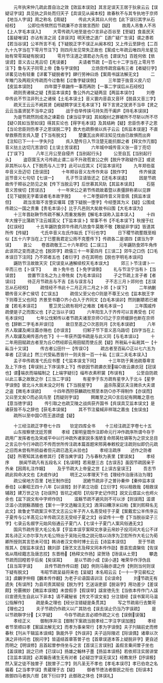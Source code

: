 <!-- { "loadSidebar": true } -->
　　元年执宋仲几疏此晋自治之效【效监本误効】其言足误天王居于狄泉云云【误疑证字误】具见执之异处而归天子【具误见从闽本校】故春秋不与其专执地于京师【地当人字误】周之称名【周疑】
　　传此大夫其曰人何也【此下误衍其字从石经校】
　　公即位传殡然后节疏兼不亦言故言西阶【疑】
　　故周人吊鲁人不吊【上人字毛本误入】
　　大雩传疏凡地至是也○言非必百谷至【至疑】食虽民天【虽疑唯误】亦沾有渰之润【渰误洪】明天徳之道广【道广疑广生误】谓之黍若【若当谷误】公羊所言不毛【下疑脱正字不误正从闽本校】又上传云至辞也【二百九十九字当在下雩月节注下】则四月龙见常失正故也【案成七年疏云唯四月龙星见始有常雩耳疑有脱误】
　　雩月节注道之谓君必为先也【谓误为】百姓何依【依误谤】音义去让羌吕切【羌误姜】
　　夫请者节疏【一百七十二字当在上雩月节注下】鲁与天子同雩上帝【鲁与字误倒】
　　立炀宫传疏宫庙有三者【者疑衍字】详畧见功有轻重【详畧下疑脱者字】肆行劳神曰炀【案周书諡法解无文】
　　二年雉门及两观灾传疏而今过鲁制【过鲁字疑误倒】
　　三年盟于抜音义皮八切【皮监本误防】
　　四年盟于臯鼬传一事而再防【一事二字误后从石经校】
　　疏则责诸侯之疑【责监本误卖】鲁公外内之疑两显【两监本误尔】
　　刘卷卒传此不节注非列土之诸侯【土毛本误士】音义寰内音县又音环【脱县又音三字】
　　疏天王云云不阙其贤【阙疑闗字误王毛本误下】释下言贤之犹贤不当卒【贤之云云当虽贤犹不当卒之误】
　　战于伯举传挟弓持矢而干阖庐【持毛本误扶】
　　为是节疏然则成汤之谏葛伯【谏当征字误】其如殷纣之罪被所不尽斩以所不尽【疑○其如当至如误】得其实论也【得字毛本误】及其结絇【疑】忠臣伤孝子之恩【当论忠臣则伤孝子之恩误脱二字】救大也疏蔡侯以呉子云云【呉监本误是】不直举救蔡而言呉入楚【下当有脱文】
　　楚囊瓦出奔郑注知见伐由已故惧而出奔【注知已下一十一字失刋】
　　呉入楚传日入节注楚无能抗御之者【释文作亢御】音义挞土达切亢苦浪切【土误士苦误若】
　　六年城中城传音义张一音丁亮切【丁误下】
　　八年三月公至自侵齐【当别起行头】
　　公至自瓦【当别起行头】
　　盗窃寳玉大弓传疏止谓二谷不升政苞宣公之例【脱升字政疑作正】或说非其所以与人【下脱而与人三字】此可以应其义【可监本误司】
　　九年郑伯虿卒音义丑迈切【丑误田】
　　十年颊谷音义左传作夹谷【脱作字】
　　传齐侯逡巡节音义七句切【七误一】
　　孔子节注请皆还之【还毛本误逺】
　　因是节疏故传于颊谷之防见之矣【传下当脱云字】后世慕其风轨【其监本误具】
　　石彄音义苦侯切【苦误古】
　　十一年宋公之弟节传疏故着暨以表彊辞称弟以见罪【见下疑脱无字着误者毛本故字脱】
　　十二年堕郈传音义背音佩【佩监本误但】
　　疏当言取不言堕实壊耳【堕下疑脱一堕字】今经堕其为义【疑】公围成传疏公一国之贵重【贵毛本误小】比于凡邑则大矣故书曰围【大毛本误为】
　　十三年晋赵鞅节传疏不解入而重发叛例【解毛本误称入监本误人】
　　十四年大搜于比蒲疏下注云城莒父【下监本误卜】常事不书【不毛本误下】秋搜于红【红误经】
　　十五年鼷防食郊牛传疏凡防食牛莫敢不敬【敢疑非字误】皆道其所传【传疑】
　　弋氏卒音义左氏作姒氏【下衍也字】
　　日下稷节疏塟既至相似【五十六字当在上丁巳塟我君定公雨不克塟传下】传疏各二是谓四【谓当为字误】
　　哀公
　　卷首疏敬王二十六年即位【二误三】
　　元年鼷防食郊牛角传此该郊之变而道之也【脱郊字】疏僖三十一年夏四月【三误二】郊牛之口伤【口毛本误日下注同】乃不郊者五也【者衍字】亦在其明也【脱也字明毛本误间】
　　鼷防节注故致天灾【灾误变从通解续校天毛本误大】
　　郊三卜节注谓卜一辛而三也【卜误下】
　　故卜免牛也【卜免字误倒】
　　礼与节注宁当有卜【当误尝】
　　尝置节注名之为上帝牲矣【为毛本误曰】
　　子之节疏上言子者【者误曰】
　　待正月节疏吉与不吉【吉与误言与】
　　子不志三月卜郊何也【志误忘从石经校】
　　疏怪经不书此十二月正月二月之卜郊【卜误下】
　　二年纳蒯聩传音义矛亡侯切【亡误五】
　　疏信父至父也○则是不尊王父也【监本脱王字下则尊王父也同】齐景至书簒○齐小白入于齐同文【白毛本误卯】然则蒯聩若已被废【若毛本误花】
　　塟卫灵公疏有祝吁之难故【难毛本误一】
　　三年围戚传疏便是子之而围父也【子之当以子误】
　　六年阳生入于齐传可以言弗受也【可毛本误何】
　　七年公伐邾传以者节疏夫诸至京师○归之于京师缓辞也断在京师也【辞断二字毛本并误归】
　　故日至恶之○次恶则月【次毛本误欲】
　　八年齐人取讙及阐注葢亦赂也【亦误言】
　　归邾子节下音义恶乌路切【四字当在上齐人取讙及阐传恶内也下】十一年获齐国书疏是与此义同【与毛本误以】
　　十二年用田赋疏古者至为丘○然经即云用田赋而使丘民【疑】所税畆十畆税其一【十畆当十又误】
　　传古者公田什一【传误○】
　　疏古者至百畆○正以七六五为率者【正误止】然三代受畆悉皆什一则夫皆一百一十畆【三误二夫毛本误入】
　　孟子卒传疏准弋氏应书塟【弋监本误戈下同】
　　十三年防于黄池疏尊卑言及上下序也【卑误别上下序误序上下】传欲因节疏袭衣至端○故云袭衣冠【冠误也】谓端衣而端幅制之【上端字疑衍】缁布衣素积裳【布误有】
　　公至自防疏以此三事之故致之尔【三当二字误】
　　有星孛于东方疏有星孛入于北斗【星孛字误倒】彼北斗大辰未没之时有【下当脱星字】
　　盗杀陈夏区夫注微杀大夫谓之盗【微毛本误欲】
　　十四年西狩获麟疏杜预至本防○亦不得制作【亦误而】又曰至文矣○而必凤鸟至【而疑则字误】
　　闗雎至之风○言后妃有闗雎之意也【意当徳字误】
　　传引取之也疏艾陵之战呉获齐国书【呉误具艾监本误文】是诸获皆不与之辞也【获毛本误侯】
　　其不节注蜚蜮非祥瑞之嘉虫【虫误虫】
　　疏所以至中国○而王道颂盛【疑】



　　十三经注疏正字卷七十四
　　钦定四库全书
　　十三经注疏正字卷七十五
　　山东按察使沈廷芳撰
　　孝经【案明皇既作注即命元行冲作疏序所谓今存于疏用广发挥者也及宋咸平中以行冲疏外诸家説多浅陋复命邢昺杜镐等为之崇文总目之言云尔今行冲疏已不传而世所传注疏本篇首题宋邢昺奉敕校定注疏则似即仍元疏之旧而未尝有所损益者但元疏已逸无从验也】
　　孝经注疏序
　　述作之防者【疑】所寄知其法者修其行【寄当兾字误】乃与春秋为表里【里误矣】
　　孝经序
　　朕闻节疏凡有五段名义【名误明】若易歴三古【古误舌】虽因节疏因亲于外亲【因周礼注作姻】
　　及乎节疏大上帝皇之世【上误古皇误王】
　　吾志节疏此钩命决文也【决或作诀】
　　明王之以孝理天下也【理经作治唐讳治为理】
　　疏公侯地方百里【地王制作田】
　　泯絶节疏非子之曽孙秦仲【秦仲监本误泰伯】以秦昭王四十八年【以误按】封子弟立功臣【立衍字】何以相救哉【相救误辅政】建万世之功【功误所】皆坑之咸阳【坑俗字史记作阬】説文云煨盆火也烬火余也【盆下説文有中字烬作防】
　　滥觞节疏不避风则不可以涉【则误雨】滥谓泛滥小流貌觞酒醆也【案十一字文选翰注无文】酒滓曰糟浮米曰粕【案刘熙释名无此文】故鲁史节疏案汉书艺文志云公羊子齐人名髙受经于子夏【案戴宏公羊传序云子夏传与公羊髙见公羊传疏汉志无受经子夏之文】谷梁传十一卷【下当脱谷梁子三字】七录云名俶字元始风俗通云子夏门人【七误十子夏门人案风俗通无文】
　　国风节疏传至大毛公名享【亨监本误亨案释文序录云帛妙子投河间大毛公不详其名诗正义亦尔享为大毛公特出于吴陆元恪之説元恪以诗序为卫宏所作大毛公为荀卿所授则其言恐未可信】韩诗者汉文帝时博士云云【诗监本误信】
　　至于节疏按其人【按监本误去】魏刘邵【唐艺文志及释文同本传作劭】晋袁宏虞槃佐【佐误佑从隋经籍志及唐志挍】东晋杨【杨释文作扬】梁贺玚【玚误从土旁】
　　攀逸节疏而回瞠若乎后矣【矣误耳】
　　是以节疏小成【误小道】唯荣华作浮伪且【且当耳字误】
　　且传节疏作传曰题【疑】例则马融亦谓之传【例则当何则误下疑有脱文】
　　韦昭节疏呈益将来也【呈疑】本名昭云云【一十一字见裴松之注】虞飜字仲翔【飜本传作翻】为老子论语国语训注【论误命】
　　刘节疏无有遗失【有误所】为县司责其赋役【脱为字】乞送诣吏部【脱诣字】用功差少【差误颇】穷覈微妙【微监本误徴】未尝假手【假误举】諡宣徳先生【当依本传作门人諡曰宣德先生自此以下非本】请不藏秘省【传文不误文省】分注错经【误书案司马温公指解作】
　　疏是条之理也【经分注错疑是条贯其】
　　写之节疏易行去繁苛【理也之】
　　夫子节疏仍作疏义以广其防也【误去误止仍当乃字误疏】
　　是以节疏聨字分【义字疑】
　　今存节疏此言必顺作疏之义也【误倒误强】
　　孝经正义
　　御制序并注【御制下案疏当脱孝经二字注字误加圈】
　　孝经者节至顺曰孝【案諡法解无文】而孝为事亲常行【孝为字误倒】夫子刋辑前史而修春秋【刊从干辑监本误缉】孰能外乎【外误非】夫子运际陵迟【际误偶】诸章以次演之非待问也【脱问字】皆遥结首章答曽子也【首章误道本答上疑脱非字】更自述而明之【明误修】且首起曽参侍坐与之言【首误三言误别】盖假言乗间曽子坐也【盖误故】説之已终【已误以】扬雄之翰林子墨【扬监本误杨】若依郑注实居讲堂【注监本误説】必其徧告诸生无有对者【必疑岂字误无误又】经教发抒【抒误极】然入室之徒不独曽子【脱曽子二字】则凡圣无不孝也【孝毛本误尽】孝已伯竒之名偏着【之当孝字误】贵蔵理于古【疑】
　　御者节徳法者御民之衔也【衔误本】故御四马者执六辔【故下衍曰字】此御政之体也【体误礼】
